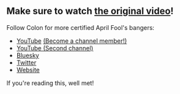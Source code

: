 ## Make sure to watch [the original video](https://youtube.com/watch?v=Tjb_b8EmXCM)!

Follow Colon for more certified April Fool's bangers:
- [YouTube](https://www.youtube.com/channel/UCFDsxSlQXpLLpVScy2NmbcQ) [(Become a channel member!)](https://www.youtube.com/@GDColon/join)
- [YouTube (Second channel)](https://www.youtube.com/@GDSemicolon)
- [Bluesky](https://bsky.app/profile/gdcolon.com)
- [Twitter](https://twitter.com/therealgdcolon)
- [Website](https://gdcolon.com)

If you're reading this, well met!